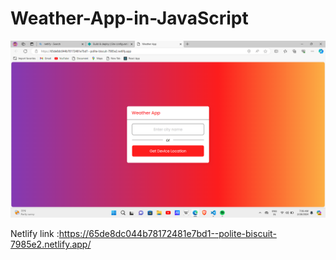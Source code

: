 
# Weather-App-in-JavaScript

<img src ="weather.png">


Netlify link :https://65de8dc044b78172481e7bd1--polite-biscuit-7985e2.netlify.app/
